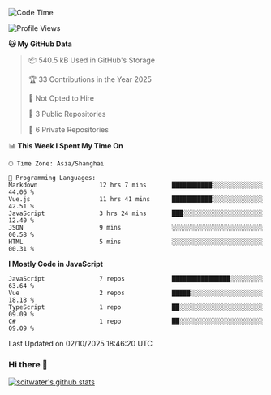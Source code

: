 <!--START_SECTION:waka-->
![Code Time](http://img.shields.io/badge/Code%20Time-5%2C596%20hrs%2057%20mins-blue)

![Profile Views](http://img.shields.io/badge/Profile%20Views-0-blue)

**🐱 My GitHub Data** 

> 📦 540.5 kB Used in GitHub's Storage 
 > 
> 🏆 33 Contributions in the Year 2025
 > 
> 🚫 Not Opted to Hire
 > 
> 📜 3 Public Repositories 
 > 
> 🔑 6 Private Repositories 
 > 
📊 **This Week I Spent My Time On** 

```text
🕑︎ Time Zone: Asia/Shanghai

💬 Programming Languages: 
Markdown                 12 hrs 7 mins       ███████████░░░░░░░░░░░░░░   44.06 % 
Vue.js                   11 hrs 41 mins      ███████████░░░░░░░░░░░░░░   42.51 % 
JavaScript               3 hrs 24 mins       ███░░░░░░░░░░░░░░░░░░░░░░   12.40 % 
JSON                     9 mins              ░░░░░░░░░░░░░░░░░░░░░░░░░   00.58 % 
HTML                     5 mins              ░░░░░░░░░░░░░░░░░░░░░░░░░   00.31 % 
```

**I Mostly Code in JavaScript** 

```text
JavaScript               7 repos             ████████████████░░░░░░░░░   63.64 % 
Vue                      2 repos             █████░░░░░░░░░░░░░░░░░░░░   18.18 % 
TypeScript               1 repo              ██░░░░░░░░░░░░░░░░░░░░░░░   09.09 % 
C#                       1 repo              ██░░░░░░░░░░░░░░░░░░░░░░░   09.09 % 
```




 Last Updated on 02/10/2025 18:46:20 UTC
<!--END_SECTION:waka-->

### Hi there 👋
[![soitwater's github stats](https://github-readme-stats.vercel.app/api?username=soitwater)](https://github.com/soitwater/github-readme-stats)
